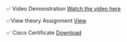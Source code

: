 ✅ Video Demonstration
[Watch the video here](https://preskilet.com/202401120029@mitaoe.ac.in)

 ✅View theory Assignment 
[View](./EDS%theory%20Activity%201.pdf)

 ✅ Cisco Certificate 
[Download](./Completion%20of%20cisco%20certificate.pdf)
